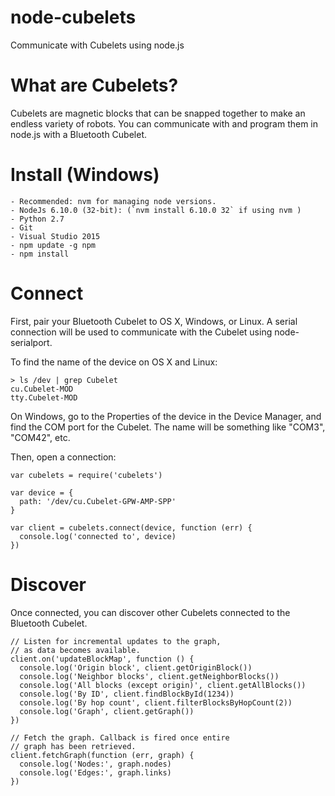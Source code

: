 node-cubelets
=============

Communicate with Cubelets using node.js

What are Cubelets?
==================

Cubelets are magnetic blocks that can be snapped together to make an endless variety of robots. You can communicate with and program them in node.js with a Bluetooth Cubelet.

Install (Windows)
=================

    - Recommended: nvm for managing node versions.
    - NodeJs 6.10.0 (32-bit): (`nvm install 6.10.0 32` if using nvm )
    - Python 2.7
    - Git
    - Visual Studio 2015
    - npm update -g npm
    - npm install

Connect
=======

First, pair your Bluetooth Cubelet to OS X, Windows, or Linux. A serial connection will be used to communicate with the Cubelet using node-serialport.

To find the name of the device on OS X and Linux:

```
> ls /dev | grep Cubelet
cu.Cubelet-MOD
tty.Cubelet-MOD
```

On Windows, go to the Properties of the device in the Device Manager, and find the COM port for the Cubelet. The name will be something like "COM3", "COM42", etc.

Then, open a connection:

```
var cubelets = require('cubelets')

var device = {
  path: '/dev/cu.Cubelet-GPW-AMP-SPP'
}

var client = cubelets.connect(device, function (err) {
  console.log('connected to', device)
})

```

Discover
========

Once connected, you can discover other Cubelets connected to the Bluetooth Cubelet.

```
// Listen for incremental updates to the graph,
// as data becomes available.
client.on('updateBlockMap', function () {
  console.log('Origin block', client.getOriginBlock())
  console.log('Neighbor blocks', client.getNeighborBlocks())
  console.log('All blocks (except origin)', client.getAllBlocks())
  console.log('By ID', client.findBlockById(1234))
  console.log('By hop count', client.filterBlocksByHopCount(2))
  console.log('Graph', client.getGraph())
})

// Fetch the graph. Callback is fired once entire
// graph has been retrieved.
client.fetchGraph(function (err, graph) {
  console.log('Nodes:', graph.nodes)
  console.log('Edges:', graph.links)
})
```
